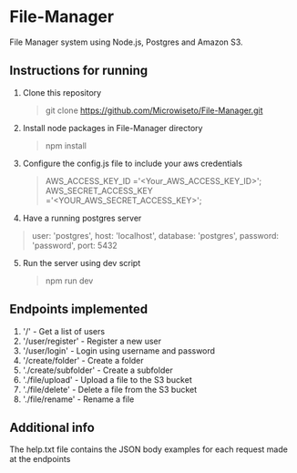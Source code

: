 # File-Manager
File Manager system using Node.js, Postgres and Amazon S3.

## Instructions for running

1. Clone this repository
   >git clone https://github.com/Microwiseto/File-Manager.git

2. Install node packages in File-Manager directory
   >npm install

3. Configure the config.js file to include your aws credentials
   >AWS_ACCESS_KEY_ID ='<Your_AWS_ACCESS_KEY_ID>';
   >AWS_SECRET_ACCESS_KEY ='<YOUR_AWS_SECRET_ACCESS_KEY>';

4. Have a running postgres server
  >user: 'postgres',
  >host: 'localhost',
  >database: 'postgres',
  >password: 'password',
  >port: 5432

5. Run the server using dev script
   >npm run dev

## Endpoints implemented

1. '/' - Get a list of users
2. '/user/register' - Register a new user
3. '/user/login' - Login using username and password
4. '/create/folder' - Create a folder
5. './create/subfolder' - Create a subfolder
6. './file/upload' - Upload a file to the S3 bucket
7. './file/delete' - Delete a file from the S3 bucket
8. './file/rename' - Rename a file

## Additional info

The help.txt file contains the JSON body examples for each request made at the endpoints 

